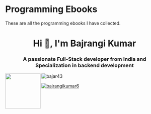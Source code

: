 # Programming Ebooks

These are all the programming ebooks I have collected.

<h1 align="center">Hi 👋, I'm Bajrangi Kumar</h1>
<h3 align="center">A passionate Full-Stack developer from India and Specialization in backend development</h3>
<img src="https://i.ibb.co/ctfsX89/main.gif" align="left" width="112">
<p align="left"> <img src="https://komarev.com/ghpvc/?username=bajar43&label=Profile%20views&color=0e75b6&style=flat" alt="bajar43" /> </p>

<p align="left"> <a href="https://twitter.com/bajrangikumar6" target="blank"><img src="https://img.shields.io/twitter/follow/bajrangikumar6?logo=twitter&style=for-the-badge" alt="bajrangikumar6" /></a> </p>
